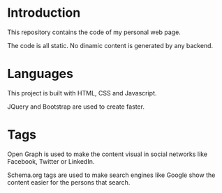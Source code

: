 # Introduction

This repository contains the code of my personal web page.

The code is all static. No dinamic content is generated by any backend.

# Languages

This project is built with HTML, CSS and Javascript.

JQuery and Bootstrap are used to create faster.

# Tags

Open Graph is used to make the content visual in social networks like Facebook, Twitter or LinkedIn.

Schema.org tags are used to make search engines like Google show the content easier for the persons that search.
